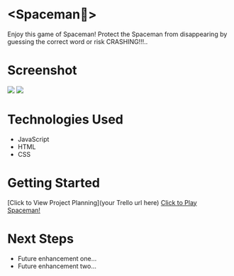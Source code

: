 # <Spaceman🚀>
Enjoy this game of Spaceman! Protect the Spaceman from disappearing by guessing the correct word or risk CRASHING!!!..

# Screenshot

<img src="https://imgur.com/2JiqAgz">
<img src="./imgs/Screenshot 2.png">

# Technologies Used

- JavaScript
- HTML
- CSS

# Getting Started

[Click to View Project Planning](your Trello url here)
[Click to Play Spaceman!](https://fesomibe.github.io/Spaceman/)

# Next Steps

- Future enhancement one...
- Future enhancement two... 